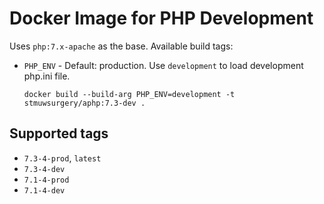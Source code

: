 # Docker Image for PHP Development

Uses `php:7.x-apache` as the base. Available build tags:

* `PHP_ENV` - Default: production. Use `development` to load development php.ini file.

    ```
    docker build --build-arg PHP_ENV=development -t stmuwsurgery/aphp:7.3-dev .
    ```

## Supported tags

* `7.3-4-prod`, `latest`
* `7.3-4-dev`
* `7.1-4-prod`
* `7.1-4-dev`
